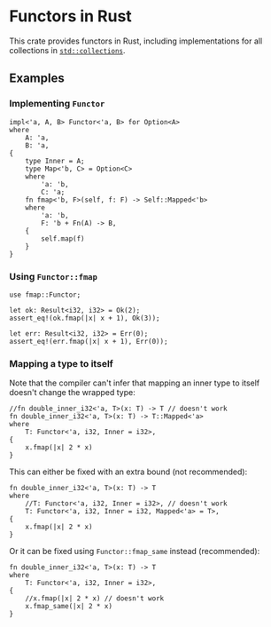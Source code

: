 # Functors in Rust

This crate provides functors in Rust, including
implementations for all collections in
[`std::collections`](https://doc.rust-lang.org/std/collections/).

## Examples

### Implementing `Functor`

```
impl<'a, A, B> Functor<'a, B> for Option<A>
where
    A: 'a,
    B: 'a,
{
    type Inner = A;
    type Map<'b, C> = Option<C>
    where
        'a: 'b,
        C: 'a;
    fn fmap<'b, F>(self, f: F) -> Self::Mapped<'b>
    where
        'a: 'b,
        F: 'b + Fn(A) -> B,
    {
        self.map(f)
    }
}
```

### Using `Functor::fmap`

```
use fmap::Functor;

let ok: Result<i32, i32> = Ok(2);
assert_eq!(ok.fmap(|x| x + 1), Ok(3));

let err: Result<i32, i32> = Err(0);
assert_eq!(err.fmap(|x| x + 1), Err(0));
```

### Mapping a type to itself

Note that the compiler can't infer that mapping an inner type to itself doesn't
change the wrapped type:

```
//fn double_inner_i32<'a, T>(x: T) -> T // doesn't work
fn double_inner_i32<'a, T>(x: T) -> T::Mapped<'a>
where
    T: Functor<'a, i32, Inner = i32>,
{
    x.fmap(|x| 2 * x)
}
```

This can either be fixed with an extra bound (not recommended):

```
fn double_inner_i32<'a, T>(x: T) -> T
where
    //T: Functor<'a, i32, Inner = i32>, // doesn't work
    T: Functor<'a, i32, Inner = i32, Mapped<'a> = T>,
{
    x.fmap(|x| 2 * x)
}
```

Or it can be fixed using `Functor::fmap_same` instead (recommended):

```
fn double_inner_i32<'a, T>(x: T) -> T
where
    T: Functor<'a, i32, Inner = i32>,
{
    //x.fmap(|x| 2 * x) // doesn't work
    x.fmap_same(|x| 2 * x)
}
```
